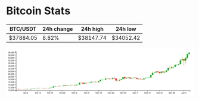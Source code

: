 # Bitcoin Stats

BTC/USDT|24h change|24h high|24h low|
|---|---|---|---|
|$37884.05|8.82%|$38147.74|$34052.42|

<img src="./chart.svg">
